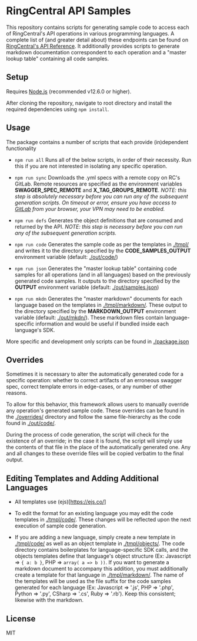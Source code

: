 # RingCentral API Samples

This repository contains scripts for generating sample code to access each of RingCentral's API operations in various programming languages.
A complete list of (and greater detail about) these endpoints can be found on [RingCentral's API Reference](https://developers.ringcentral.com/api-reference/).
It additionally provides scripts to generate markdown documentation correspondent to each operation and a "master lookup table" containing all code samples.

## Setup

Requires [Node.js](https://nodejs.org/en/) (recommended v12.6.0 or higher).

After cloning the repository, navigate to root directory and install the required dependencies using `npm install`.

## Usage

The package contains a number of scripts that each provide (in)dependent functionality

-   `npm run all`
    Runs all of the below scripts, in order of their necessity. Run this if you are not interested in isolating any specific operation.

-   `npm run sync`
    Downloads the .yml specs with a remote copy on RC's GitLab. Remote resources are specified as the environment variables **SWAGGER_SPEC_REMOTE** and **X_TAG_GROUPS_REMOTE**. *NOTE: this step is absolutely necessary before you can run any of the subsequent generation scripts. On timeout or error, ensure you have access to [GitLab](https://git.ringcentral.com/) from your browser, your VPN may need to be enabled.*

-   `npm run defs`
    Generates the object definitions that are consumed and returned by the API. *NOTE: this step is necessary before you can run any of the subsequent generation scripts.*

-   `npm run code`
    Generates the sample code as per the templates in [./tmpl/](./tmpl/) and writes it to the directory specified by the **CODE_SAMPLES_OUTPUT** environment variable (default: [./out/code/](./out/code))

-   `npm run json`
    Generates the "master lookup table" containing code samples for all operations (and in all languages) based on the previously generated code samples. It outputs to the directory specified by the **OUTPUT** environment variable (default: [./out/samples.json](./out/samples.json))

-   `npm run mkdn`
    Generates the "master markdown" documents for each language based on the templates in [./tmpl/markdown/](./tmpl/markdown/). These output to the directory specified by the **MARKDOWN_OUTPUT** environment variable (default: [./out/mkdn/](./out/mkdn/)). These markdown files contain language-specific information and would be useful if bundled inside each language's SDK.

More specific and development only scripts can be found in [./package.json](./package.json)

## Overrides

Sometimes it is necessary to alter the automatically generated code for a specific operation: whether to correct artifacts of an erroneous swagger spec, correct template errors in edge-cases, or any number of other reasons.

To allow for this behavior, this framework allows users to manually override any operation's generated sample code. These overrides can be found in the [./overrides/](./overrides/) directory and follow the same file-hierarchy as the code found in [./out/code/](./out/code/).

During the process of code generation, the script will check for the existence of an override; in the case it is found, the script will simply use the contents of that file in the place of the automatically generated one. Any and all changes to these override files will be copied verbatim to the final output.

## Editing Templates and Adding Additional Languages

-   All templates use (ejs)[https://ejs.co/]

-   To edit the format for an existing language you may edit the code templates in [./tmpl/code/](./tmpl/code/). These changes will be reflected upon the next execution of sample code generation.

-   If you are adding a new language, simply create a new template in [./tmpl/code/](./tmpl/code/) as well as an object template in [./tmpl/objects/](./tmpl/objects/). The code directory contains boilerplates for language-specific SDK calls, and the objects templates define that language's object structure (Ex: Javascript => `{ a: b }`, PHP => `array( a => b ))`. If you want to generate a markdown document to accompany this addition, you must additionally create a template for that language in [./tmpl/markdown/](./tmpl/markdown/). The name of the templates will be used as the file suffix for the code samples generated for each language (Ex: Javascript => '.js', PHP => '.php', Python => '.py', CSharp => '.cs', Ruby => '.rb'). Keep this consistent; likewise with the markdown.

## License

MIT
